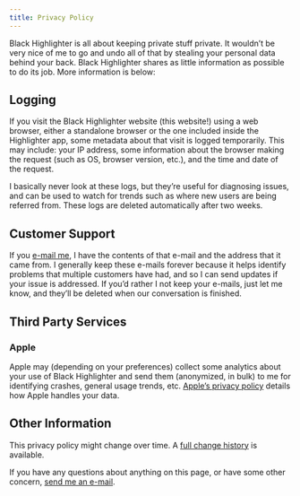 ```yaml
---
title: Privacy Policy
---
```


Black Highlighter is all about keeping private stuff private. It wouldn’t be very nice of me to go and undo all of that by stealing your personal data behind your back. Black Highlighter shares as little information as possible to do its job. More information is below:

## Logging

If you visit the Black Highlighter website (this website!) using a web browser, either a standalone browser or the one included inside the Highlighter app, some metadata about that visit is logged temporarily. This may include: your IP address, some information about the browser making the request (such as OS, browser version, etc.), and the time and date of the request.

I basically never look at these logs, but they’re useful for diagnosing issues, and can be used to watch for trends such as where new users are being referred from. These logs are deleted automatically after two weeks.

## Customer Support

If you [e-mail me](mailto:hello@cocoatype.com), I have the contents of that e-mail and the address that it came from. I generally keep these e-mails forever because it helps identify problems that multiple customers have had, and so I can send updates if your issue is addressed. If you’d rather I not keep your e-mails, just let me know, and they’ll be deleted when our conversation is finished.

## Third Party Services

### Apple
Apple may (depending on your preferences) collect some analytics about your use of Black Highlighter and send them (anonymized, in bulk) to me for identifying crashes, general usage trends, etc. [Apple’s privacy policy](https://apple.com/privacy) details how Apple handles your data.

## Other Information

This privacy policy might change over time. A [full change history](https://git.pado.name/highlighter/site/-/commits/deploy/content/privacy.md) is available.

If you have any questions about anything on this page, or have some other concern, [send me an e-mail](mailto:hello@cocoatype.com).
